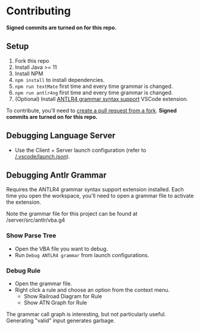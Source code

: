 # Contributing
**Signed commits are turned on for this repo.**

## Setup

1. Fork this repo
2. Install Java >= 11
3. Install NPM
4. `npm install` to install dependencies.
5. `npm run textMate` first time and every time grammar is changed.
6. `npm run antlr4ng` first time and every time grammar is changed.
7. (Optional) Install [ANTLR4 grammar syntax support](https://marketplace.visualstudio.com/items?itemName=mike-lischke.vscode-antlr4) VSCode extension.

To contribute, you'll need to [create a pull request from a fork](https://docs.github.com/en/pull-requests/collaborating-with-pull-requests/proposing-changes-to-your-work-with-pull-requests/creating-a-pull-request-from-a-fork).
**Signed commits are turned on for this repo.**

## Debugging Language Server

* Use the Client + Server launch configuration (refer to [/.vscode/launch.json](../blob/master/.vscode/launch.json)).

## Debugging Antlr Grammar

Requires the  ANTLR4 grammar syntax support extension installed. Each time you open the workspace, you'll need to open a grammar file to activate the extension.

Note the grammar file for this project can be found at /server/src/antlr/vba.g4

### Show Parse Tree

* Open the VBA file you want to debug.
* Run `Debug ANTLR4 grammar` from launch configurations.

### Debug Rule

* Open the grammar file.
* Right click a rule and choose an option from the context menu.
  * Show Railroad Diagram for Rule
  * Show ATN Graph for Rule

The grammar call graph is interesting, but not particularly useful. Generating "valid" input generates garbage.
